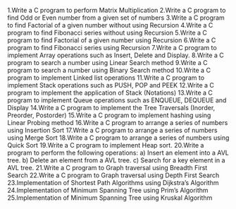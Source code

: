 1.Write a C program to perform Matrix Multiplication
2.Write a C program to find Odd or Even number from a given set of numbers
3.Write a C program to find Factorial of a given number without using Recursion
4.Write a C program to find Fibonacci series without using Recursion
5.Write a C program to find Factorial of a given number using Recursion
6.Write a C program to find Fibonacci series using Recursion
7.Write a C program to implement Array operations such as Insert, Delete and Display.
8.Write a C program to search a number using Linear Search method
9.Write a C program to search a number using Binary Search method 
10.Write a C program to implement Linked list operations
11.Write a C program to implement Stack operations such as PUSH, POP and PEEK
12.Write a C program to implement the application of Stack (Notations)
13.Write a C program to implement Queue operations such as ENQUEUE, DEQUEUE and Display 
14.Write a C program to implement the Tree Traversals (Inorder, Preorder, Postorder)
15.Write a C program to implement hashing using Linear Probing method
16.Write a C program to arrange a series of numbers using Insertion Sort 
17.Write a C program to arrange a series of numbers using Merge Sort
18.Write a C program to arrange a series of numbers using Quick Sort
19.Write a C program to implement Heap sort.
20.Write a program to perform the following operations:
   a) Insert an element into a AVL tree.
   b) Delete an element from a AVL tree.
   c) Search for a key element in a AVL tree.
21.Write a C program to Graph traversal using Breadth First Search 
22.Write a C program to Graph traversal using Depth First Search
23.Implementation of Shortest Path Algorithms using Dijkstra’s Algorithm
24.Implementation of Minimum Spanning Tree using Prim’s Algorithm
25.Implementation of Minimum Spanning Tree using Kruskal Algorithm 
